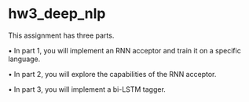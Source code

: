# hw3_deep_nlp

This assignment has three parts.

  • In part 1, you will implement an RNN acceptor and train it on a specific language.

  • In part 2, you will explore the capabilities of the RNN acceptor.

  • In part 3, you will implement a bi-LSTM tagger.
